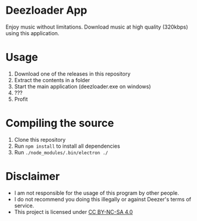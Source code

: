 # Deezloader App
Enjoy music without limitations. Download music at high quality (320kbps) using this application.

# Usage
1. Download one of the releases in this repository
2. Extract the contents in a folder
3. Start the main application (deezloader.exe on windows)
4. ???
5. Profit

# Compiling the source
1. Clone this repository
2. Run `npm install` to install all dependencies
3. Run `./node_modules/.bin/electron ./`

# Disclaimer
* I am not responsible for the usage of this program by other people.
* I do not recommend you doing this illegally or against Deezer's terms of service.
* This project is licensed under [CC BY-NC-SA 4.0](https://creativecommons.org/licenses/by-nc-sa/4.0/)
